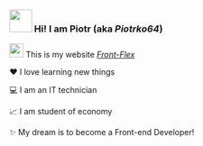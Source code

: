   ### <img src="https://media.giphy.com/media/hvRJCLFzcasrR4ia7z/giphy.gif" width="40px"> Hi! I am Piotr (aka *Piotrko64*)
  

<img src="https://user-images.githubusercontent.com/77500425/161307145-c9ec8a62-de4a-43a3-8bf1-98cf04cc1477.png" width="25px"> This is my website [*Front-Flex*](https://frontflex.netlify.app) 

❤️ I love learning new things 

💻 I am an IT technician 

📈 I am student of economy

✨ My dream is to become a Front-end Developer!


